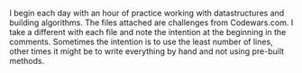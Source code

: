 I begin each day with an hour of practice working with datastructures and building algorithms. The files attached are challenges from Codewars.com. I take a different with each file and note the intention at the beginning in the 
comments. Sometimes the intention is to use the least number of lines, other times it might be to write everything by 
hand and not using pre-built methods.
